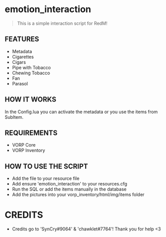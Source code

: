 # emotion_interaction

> This is a simple interaction script for RedM!

## FEATURES
- Metadata
- Cigarettes
- Cigars
- Pipe with Tobacco
- Chewing Tobacco
- Fan 
- Parasol 

## HOW IT WORKS
In the Config.lua you can activate the metadata or you use the items from SubItem.

## REQUIREMENTS
- VORP Core
- VORP Inventory

## HOW TO USE THE SCRIPT
- Add the file to your resource file
- Add ensure 'emotion_interaction' to your resources.cfg
- Run the SQL or add the items manually in the database
- Add the pictures into your vorp_inventory/html/img/items folder

# CREDITS

- Credits go to 'SynCry#9064' & 'chawklet#7764'! Thank you for help <3